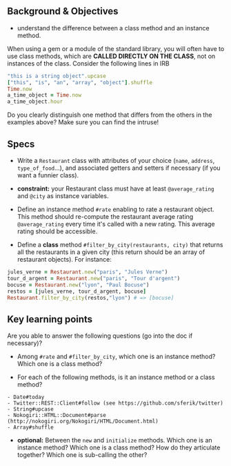 ## Background & Objectives

- understand the difference between a class method and an instance method.

When using a gem or a module of the standard library, you will often have to use class methods, which are **CALLED DIRECTLY ON THE CLASS**, not on instances of the class. Consider the following lines in IRB

```ruby
"this is a string object".upcase
["this", "is", "an", "array", "object"].shuffle
Time.now
a_time_object = Time.now
a_time_object.hour
```

Do you clearly distinguish one method that differs from the others in the examples above? Make sure you can find the intruse!

## Specs
- Write a `Restaurant` class with attributes of your choice (`name`, `address`, `type_of_food`...), and associated getters and setters if necessary (if you want a funnier class).
- **constraint:** your Restaurant class must have at least `@average_rating` and `@city` as instance variables.
- Define an instance method `#rate` enabling to rate a restaurant object. This method should re-compute the restaurant average rating `@average_rating` every time it's called with a new rating. This average rating should be accessible.

- Define a **class** method `#filter_by_city(restaurants, city)` that returns all the restaurants in a given city (this return should be an array of restaurant objects). For instance:

```ruby
jules_verne = Restaurant.new("paris", "Jules Verne")
tour_d_argent = Restaurant.new("paris", "Tour d'argent")
bocuse = Restaurant.new("lyon", "Paul Bocuse")
restos = [jules_verne, tour_d_argent, bocuse]
Restaurant.filter_by_city(restos,"lyon") # => [bocuse]
```

## Key learning points

Are you able to answer the following questions (go into the doc if necessary)?

- Among `#rate` and `#filter_by_city`, which one is an instance method? Which one is a class method?

- For each of the following methods, is it an instance method or a class method?

```
- Date#today
- Twitter::REST::Client#follow (see https://github.com/sferik/twitter)
- String#upcase
- Nokogiri::HTML::Document#parse (http://nokogiri.org/Nokogiri/HTML/Document.html)
- Array#shuffle
```

- **optional:** Between the `new` and `initialize` methods. Which one is an instance method? Which one is a class method? How do they articulate together? Which one is sub-calling the other?
